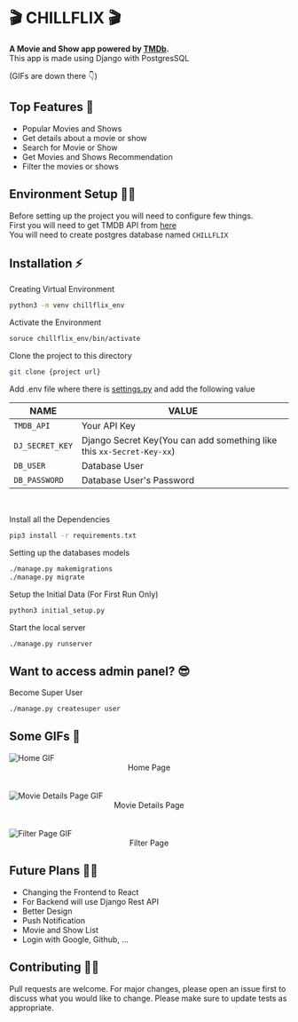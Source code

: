 # 🎬 CHILLFLIX 🎬

**A Movie and Show app powered by [TMDb](https://www.themoviedb.org/).** \
This app is made using Django with PostgresSQL

(GIFs are down there 👇)

## Top Features 🎉
- Popular Movies and Shows
- Get details about a movie or show
- Search for Movie or Show
- Get Movies and Shows Recommendation
- Filter the movies or shows

## Environment Setup 👷‍♂️
Before setting up the project you will need to configure few things.\
First you will need to get TMDB API from [here](https://www.themoviedb.org/settings/api) \
You will need to create postgres database named `CHILLFLIX`
## Installation ⚡️
Creating Virtual Environment
```bash
python3 -m venv chillflix_env 
```
Activate the Environment
```bash
soruce chillflix_env/bin/activate 
```
Clone the project to this directory 
```bash
git clone {project url}  
```
Add .env file where there is [settings.py](./chillflix/settings.py) and add the following value

NAME | VALUE | 
--- | --- 
`TMDB_API` | Your API Key
`DJ_SECRET_KEY` | Django Secret Key(You can add something like this `xx-Secret-Key-xx`)
`DB_USER` | Database User 
`DB_PASSWORD` | Database User's Password 
<br />

Install all the Dependencies 
```bash
pip3 install -r requirements.txt  
```
Setting up the databases models
```bash
./manage.py makemigrations
./manage.py migrate
```
Setup the Initial Data (For First Run Only)
```bash
python3 initial_setup.py
``` 
Start the local server
```bash
./manage.py runserver
``` 
## Want to access admin panel? 😎
Become Super User
```bash
./manage.py createsuper user
```
## Some GIFs 👾
<img src="gifs/home.gif" alt="Home GIF"/>
<center><bold> Home Page</bold> </center>
<br />
<br />
<img src="gifs/details.gif" alt="Movie Details Page GIF"/>
<center><bold> Movie Details Page </bold> </center>
<br />
<br />
<img src="gifs/search&filter.gif" alt="Filter Page GIF"/>
<center><bold> Filter Page </bold> </center>

## Future Plans 👨‍💻

 - Changing the Frontend to React 
 - For Backend will use Django Rest API
 - Better Design
 - Push Notification
 - Movie and Show List
 - Login with Google, Github, ...

## Contributing 💁‍♂️
Pull requests are welcome. For major changes, please open an issue first to discuss what you would like to change.
Please make sure to update tests as appropriate.


